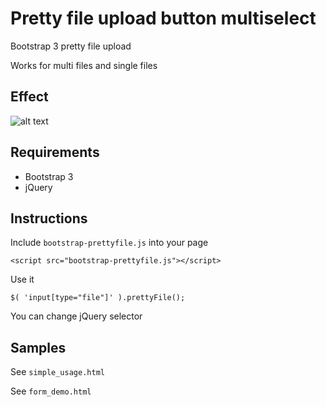 # Pretty file upload button multiselect

Bootstrap 3 pretty file upload

Works for multi files and single files

## Effect

![alt text](http://i30.photobucket.com/albums/c316/Tilosag/boostrap-pfu.png "Logo Title Text 1")

## Requirements

- Bootstrap 3 
- jQuery

## Instructions

Include `bootstrap-prettyfile.js` into your page

```
<script src="bootstrap-prettyfile.js"></script>
```

Use it

```
$( 'input[type="file"]' ).prettyFile();
```

You can change jQuery selector

## Samples

See `simple_usage.html`

See `form_demo.html`